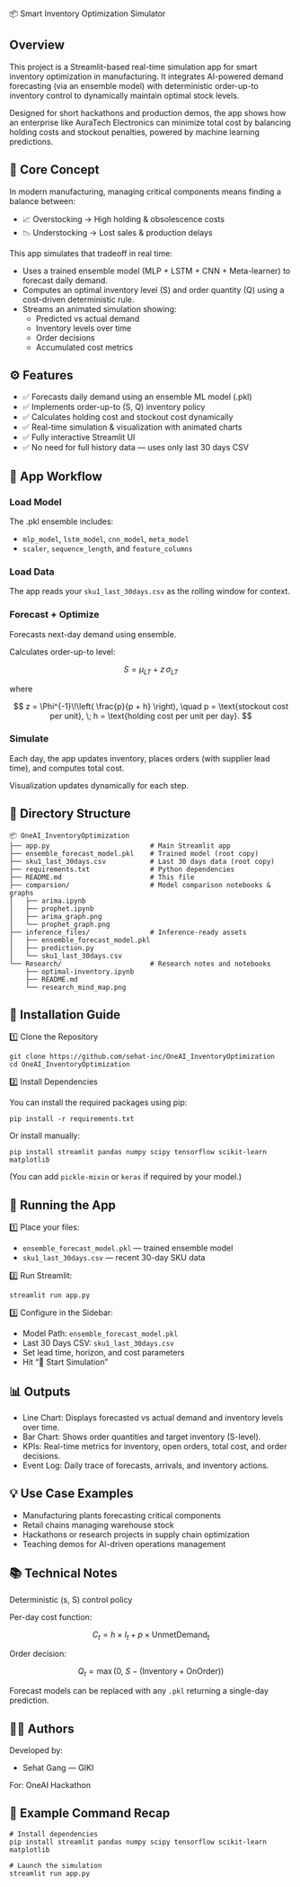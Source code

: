 📦 Smart Inventory Optimization Simulator

## Overview

This project is a Streamlit-based real-time simulation app for smart inventory optimization in manufacturing. It integrates AI-powered demand forecasting (via an ensemble model) with deterministic order-up-to inventory control to dynamically maintain optimal stock levels.

Designed for short hackathons and production demos, the app shows how an enterprise like AuraTech Electronics can minimize total cost by balancing holding costs and stockout penalties, powered by machine learning predictions.

## 🧠 Core Concept

In modern manufacturing, managing critical components means finding a balance between:

- 📈 Overstocking → High holding & obsolescence costs
- 📉 Understocking → Lost sales & production delays

This app simulates that tradeoff in real time:

- Uses a trained ensemble model (MLP + LSTM + CNN + Meta-learner) to forecast daily demand.
- Computes an optimal inventory level (S) and order quantity (Q) using a cost-driven deterministic rule.
- Streams an animated simulation showing:
	- Predicted vs actual demand
	- Inventory levels over time
	- Order decisions
	- Accumulated cost metrics

## ⚙️ Features

- ✅ Forecasts daily demand using an ensemble ML model (.pkl)
- ✅ Implements order-up-to (S, Q) inventory policy
- ✅ Calculates holding cost and stockout cost dynamically
- ✅ Real-time simulation & visualization with animated charts
- ✅ Fully interactive Streamlit UI
- ✅ No need for full history data — uses only last 30 days CSV

## 🧩 App Workflow

### Load Model
The .pkl ensemble includes:

- `mlp_model`, `lstm_model`, `cnn_model`, `meta_model`
- `scaler`, `sequence_length`, and `feature_columns`

### Load Data
The app reads your `sku1_last_30days.csv` as the rolling window for context.

### Forecast + Optimize

Forecasts next-day demand using ensemble.

Calculates order-up-to level:

$$ S = \mu_{LT} + z\,\sigma_{LT} $$

where

$$ z = \Phi^{-1}\!\left( \frac{p}{p + h} \right), \quad p = \text{stockout cost per unit}, \; h = \text{holding cost per unit per day}. $$

### Simulate

Each day, the app updates inventory, places orders (with supplier lead time), and computes total cost.

Visualization updates dynamically for each step.

## 📁 Directory Structure

```
📦 OneAI_InventoryOptimization
├── app.py                         # Main Streamlit app
├── ensemble_forecast_model.pkl    # Trained model (root copy)
├── sku1_last_30days.csv           # Last 30 days data (root copy)
├── requirements.txt               # Python dependencies
├── README.md                      # This file
├── comparsion/                    # Model comparison notebooks & graphs
│   ├── arima.ipynb
│   ├── prophet.ipynb
│   ├── arima_graph.png
│   └── prophet_graph.png
├── inference_files/               # Inference-ready assets
│   ├── ensemble_forecast_model.pkl
│   ├── prediction.py
│   └── sku1_last_30days.csv
└── Research/                      # Research notes and notebooks
	├── optimal-inventory.ipynb
	├── README.md
	└── research_mind_map.png
```

## 🧰 Installation Guide

1️⃣ Clone the Repository

```
git clone https://github.com/sehat-inc/OneAI_InventoryOptimization
cd OneAI_InventoryOptimization
```

2️⃣ Install Dependencies

You can install the required packages using pip:

```
pip install -r requirements.txt
```

Or install manually:

```
pip install streamlit pandas numpy scipy tensorflow scikit-learn matplotlib
```

(You can add `pickle-mixin` or `keras` if required by your model.)

## 🚀 Running the App

1️⃣ Place your files:

- `ensemble_forecast_model.pkl` — trained ensemble model
- `sku1_last_30days.csv` — recent 30-day SKU data

2️⃣ Run Streamlit:

```
streamlit run app.py
```

3️⃣ Configure in the Sidebar:

- Model Path: `ensemble_forecast_model.pkl`
- Last 30 Days CSV: `sku1_last_30days.csv`
- Set lead time, horizon, and cost parameters
- Hit “🚀 Start Simulation”

## 📊 Outputs

- Line Chart: Displays forecasted vs actual demand and inventory levels over time.
- Bar Chart: Shows order quantities and target inventory (S-level).
- KPIs: Real-time metrics for inventory, open orders, total cost, and order decisions.
- Event Log: Daily trace of forecasts, arrivals, and inventory actions.

## 💡 Use Case Examples

- Manufacturing plants forecasting critical components
- Retail chains managing warehouse stock
- Hackathons or research projects in supply chain optimization
- Teaching demos for AI-driven operations management

## 📚 Technical Notes

Deterministic (s, S) control policy

Per-day cost function:

$$ C_t = h \times I_t + p \times \text{UnmetDemand}_t $$

Order decision:

$$ Q_t = \max\bigl(0,\; S - (\text{Inventory} + \text{OnOrder})\bigr) $$

Forecast models can be replaced with any `.pkl` returning a single-day prediction.

## 🧑‍💻 Authors

Developed by:

- Sehat Gang — GIKI

For: OneAI Hackathon

## 🏁 Example Command Recap

```
# Install dependencies
pip install streamlit pandas numpy scipy tensorflow scikit-learn matplotlib

# Launch the simulation
streamlit run app.py
```